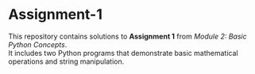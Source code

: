 # Assignment-1
This repository contains solutions to **Assignment 1** from *Module 2: Basic Python Concepts*.  
It includes two Python programs that demonstrate basic mathematical operations and string manipulation.  
